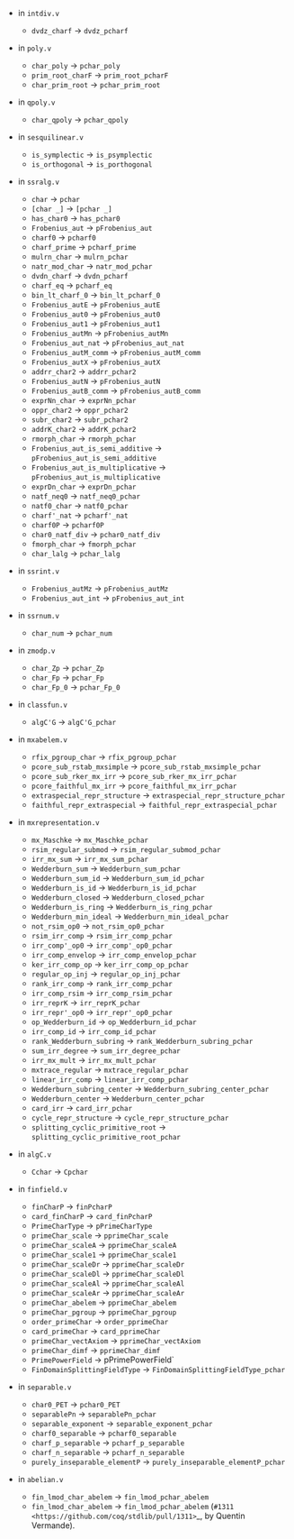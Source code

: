 - in `intdiv.v`
  + `dvdz_charf` -> `dvdz_pcharf`

- in `poly.v`
	+ `char_poly` -> `pchar_poly`
	+ `prim_root_charF` -> `prim_root_pcharF`
	+ `char_prim_root` -> `pchar_prim_root`

- in `qpoly.v`
	+ `char_qpoly` -> `pchar_qpoly`

- in `sesquilinear.v`
	+ `is_symplectic` -> `is_psymplectic`
	+ `is_orthogonal` -> `is_porthogonal`

- in `ssralg.v`
	+ `char` -> `pchar`
	+ `[char _]` -> `[pchar _]`
	+ `has_char0` -> `has_pchar0`
	+ `Frobenius_aut` -> `pFrobenius_aut`
	+ `charf0` -> `pcharf0`
	+ `charf_prime` -> `pcharf_prime`
	+ `mulrn_char` -> `mulrn_pchar`
	+ `natr_mod_char` -> `natr_mod_pchar`
	+ `dvdn_charf` -> `dvdn_pcharf`
	+ `charf_eq` -> `pcharf_eq`
	+ `bin_lt_charf_0` -> `bin_lt_pcharf_0`
	+ `Frobenius_autE` -> `pFrobenius_autE`
	+ `Frobenius_aut0` -> `pFrobenius_aut0`
	+ `Frobenius_aut1` -> `pFrobenius_aut1`
	+ `Frobenius_autMn` -> `pFrobenius_autMn`
	+ `Frobenius_aut_nat` -> `pFrobenius_aut_nat`
	+ `Frobenius_autM_comm` -> `pFrobenius_autM_comm`
	+ `Frobenius_autX` -> `pFrobenius_autX`
	+ `addrr_char2` -> `addrr_pchar2`
	+ `Frobenius_autN` -> `pFrobenius_autN`
	+ `Frobenius_autB_comm` -> `pFrobenius_autB_comm`
	+ `exprNn_char` -> `exprNn_pchar`
	+ `oppr_char2` -> `oppr_pchar2`
	+ `subr_char2` -> `subr_pchar2`
	+ `addrK_char2` -> `addrK_pchar2`
	+ `rmorph_char` -> `rmorph_pchar`
	+ `Frobenius_aut_is_semi_additive` -> `pFrobenius_aut_is_semi_additive`
	+ `Frobenius_aut_is_multiplicative` -> `pFrobenius_aut_is_multiplicative`
	+ `exprDn_char` -> `exprDn_pchar`
	+ `natf_neq0` -> `natf_neq0_pchar`
	+ `natf0_char` -> `natf0_pchar`
	+ `charf'_nat` -> `pcharf'_nat`
	+ `charf0P` -> `pcharf0P`
	+ `char0_natf_div` -> `pchar0_natf_div`
	+ `fmorph_char` -> `fmorph_pchar`
	+ `char_lalg` -> `pchar_lalg`

- in `ssrint.v`
	+ `Frobenius_autMz` -> `pFrobenius_autMz`
	+ `Frobenius_aut_int` -> `pFrobenius_aut_int`

- in `ssrnum.v`
	+ `char_num` -> `pchar_num`

- in `zmodp.v`
	+ `char_Zp` -> `pchar_Zp`
	+ `char_Fp` -> `pchar_Fp`
	+ `char_Fp_0` -> `pchar_Fp_0`

- in `classfun.v`
	+ `algC'G` -> `algC'G_pchar`

- in `mxabelem.v`
	+ `rfix_pgroup_char` -> `rfix_pgroup_pchar`
	+ `pcore_sub_rstab_mxsimple` -> `pcore_sub_rstab_mxsimple_pchar`
	+ `pcore_sub_rker_mx_irr` -> `pcore_sub_rker_mx_irr_pchar`
	+ `pcore_faithful_mx_irr` -> `pcore_faithful_mx_irr_pchar`
	+ `extraspecial_repr_structure` -> `extraspecial_repr_structure_pchar`
	+ `faithful_repr_extraspecial` -> `faithful_repr_extraspecial_pchar`

- in `mxrepresentation.v`
	+ `mx_Maschke` -> `mx_Maschke_pchar`
	+ `rsim_regular_submod` -> `rsim_regular_submod_pchar`
	+ `irr_mx_sum` -> `irr_mx_sum_pchar`
	+ `Wedderburn_sum` -> `Wedderburn_sum_pchar`
	+ `Wedderburn_sum_id` -> `Wedderburn_sum_id_pchar`
	+ `Wedderburn_is_id` -> `Wedderburn_is_id_pchar`
	+ `Wedderburn_closed` -> `Wedderburn_closed_pchar`
	+ `Wedderburn_is_ring` -> `Wedderburn_is_ring_pchar`
	+ `Wedderburn_min_ideal` -> `Wedderburn_min_ideal_pchar`
	+ `not_rsim_op0` -> `not_rsim_op0_pchar`
	+ `rsim_irr_comp` -> `rsim_irr_comp_pchar`
	+ `irr_comp'_op0` -> `irr_comp'_op0_pchar`
	+ `irr_comp_envelop` -> `irr_comp_envelop_pchar`
	+ `ker_irr_comp_op` -> `ker_irr_comp_op_pchar`
	+ `regular_op_inj` -> `regular_op_inj_pchar`
	+ `rank_irr_comp` -> `rank_irr_comp_pchar`
	+ `irr_comp_rsim` -> `irr_comp_rsim_pchar`
	+ `irr_reprK` -> `irr_reprK_pchar`
	+ `irr_repr'_op0` -> `irr_repr'_op0_pchar`
	+ `op_Wedderburn_id` -> `op_Wedderburn_id_pchar`
	+ `irr_comp_id` -> `irr_comp_id_pchar`
	+ `rank_Wedderburn_subring` -> `rank_Wedderburn_subring_pchar`
	+ `sum_irr_degree` -> `sum_irr_degree_pchar`
	+ `irr_mx_mult` -> `irr_mx_mult_pchar`
	+ `mxtrace_regular` -> `mxtrace_regular_pchar`
	+ `linear_irr_comp` -> `linear_irr_comp_pchar`
	+ `Wedderburn_subring_center` -> `Wedderburn_subring_center_pchar`
	+ `Wedderburn_center` -> `Wedderburn_center_pchar`
	+ `card_irr` -> `card_irr_pchar`
	+ `cycle_repr_structure` -> `cycle_repr_structure_pchar`
	+ `splitting_cyclic_primitive_root` -> `splitting_cyclic_primitive_root_pchar`
	
- in `algC.v`
	+ `Cchar` -> `Cpchar`

- in `finfield.v`
	+ `finCharP` -> `finPcharP`
	+ `card_finCharP` -> `card_finPcharP`
	+ `PrimeCharType` -> `pPrimeCharType`
	+ `primeChar_scale` -> `pprimeChar_scale`
	+ `primeChar_scaleA` -> `pprimeChar_scaleA`
	+ `primeChar_scale1` -> `pprimeChar_scale1`
	+ `primeChar_scaleDr` -> `pprimeChar_scaleDr`
	+ `primeChar_scaleDl` -> `pprimeChar_scaleDl`
	+ `primeChar_scaleAl` -> `pprimeChar_scaleAl`
	+ `primeChar_scaleAr` -> `pprimeChar_scaleAr`
	+ `primeChar_abelem` -> `pprimeChar_abelem`
	+ `primeChar_pgroup` -> `pprimeChar_pgroup`
	+ `order_primeChar` -> `order_pprimeChar`
	+ `card_primeChar` -> `card_pprimeChar`
	+ `primeChar_vectAxiom` -> `pprimeChar_vectAxiom`
	+ `primeChar_dimf` -> `pprimeChar_dimf`
	+ `PrimePowerField` -> pPrimePowerField`
	+ `FinDomainSplittingFieldType` -> `FinDomainSplittingFieldType_pchar`

- in `separable.v`
	+ `char0_PET` -> `pchar0_PET`
	+ `separablePn` -> `separablePn_pchar`
	+ `separable_exponent` -> `separable_exponent_pchar`
	+ `charf0_separable` -> `pcharf0_separable`
	+ `charf_p_separable` -> `pcharf_p_separable`
	+ `charf_n_separable` -> `pcharf_n_separable`
	+ `purely_inseparable_elementP` -> `purely_inseparable_elementP_pchar`

- in `abelian.v`
	+ `fin_lmod_char_abelem` -> `fin_lmod_pchar_abelem`
	+ `fin_lmod_char_abelem` -> `fin_lmod_pchar_abelem`
    (`#1311 <https://github.com/coq/stdlib/pull/1311>`_,
    by Quentin Vermande).
